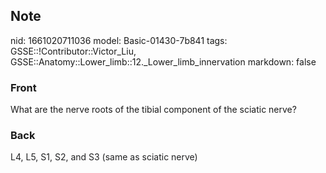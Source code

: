 ## Note
nid: 1661020711036
model: Basic-01430-7b841
tags: GSSE::!Contributor::Victor_Liu, GSSE::Anatomy::Lower_limb::12._Lower_limb_innervation
markdown: false

### Front
What are the nerve roots of the tibial component of the sciatic nerve?

### Back
<span style="color: rgb(32, 33, 34);">L4, L5, S1, S2, and S3 (same
as sciatic nerve)</span>
